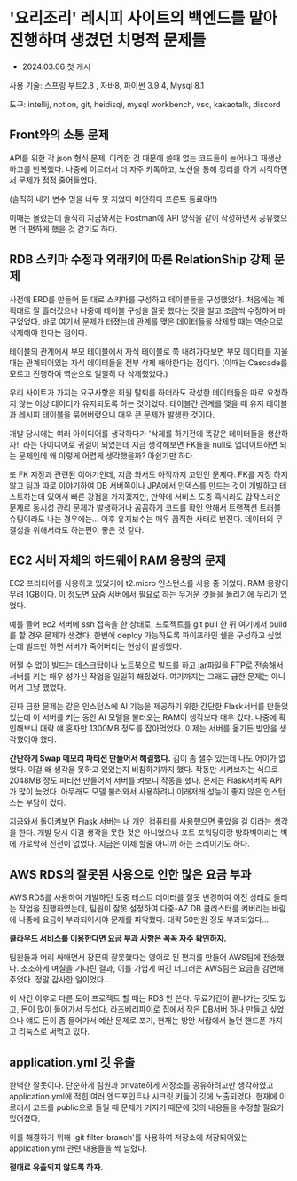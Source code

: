 # '요리조리' 레시피 사이트의 백엔드를 맡아 진행하며 생겼던 치명적 문제들

- 2024.03.06 첫 게시
  

사용 기술: 스프링 부트2.8 , 자바8, 파이썬 3.9.4, Mysql 8.1

도구: intellij, notion, git, heidisql, mysql workbench, vsc, kakaotalk, discord


## Front와의 소통 문제
API를 위한 각 json 형식 문제, 
이러한 것 때문에 쓸때 없는 코드들이 늘어나고 재생산하고를 반복했다. 
나중에 이르러서 더 자주 카톡하고, 노션을 통해 정리를 하기 시작하면서 문제가 점점 줄어들었다.

(솔직히 내가 변수 명을 너무 못 지었다 미안하다 프론트 동료야!!)

이때는 몰랐는데 솔직히 지금와서는 Postman에 API 양식을 같이 작성하면서 공유했으면 더 편하게 했을 것 같기도 하다.

## RDB 스키마 수정과 외래키에 따른 RelationShip 강제 문제
사전에 ERD를 만들어 둔 대로 스키마를 구성하고 테이블들을 구성했었다. 처음에는 계획대로 잘 흘러갔으나 나중에 테이블 구성을 잘못 했다는 것을 알고 조금씩 수정하며 바꾸었었다. 바로 여기서 문제가 터졌는데 관계를 맺은 데이터들을 삭제할 때는 역순으로 삭제해야 한다는 점이다.

테이블의 관계에서 부모 테이블에서 자식 테이블로 쭉 내려가다보면 부모 데이터를 지울 때는 관계되어있는 자식 데이터들을 전부 삭제 해야한다는 점이다. (이때는 Cascade를 모르고 진행하여 역순으로 일일히 다 삭제했었다.)

우리 사이트가 가지는 요구사항은 회원 탈퇴를 하더라도 작성한 데이터들은 따로 요청하지 않는 이상 데이터가 유지되도록 하는 것이었다. 테이블간 관계를 맺을 때 유저 테이블과 레시피 테이블을 묶어버렸으니 매우 큰 문제가 발생한 것이다.

개발 당시에는 여러 아이디어를 생각하다가 '삭제를 하기전에 똑같은 데이터들을 생산하자!' 라는 아이디어로 귀결이 되었는데 지금 생각해보면 FK들을 null로 업데이트하면 되는 문제인데 왜 이렇게 어렵게 생각했을까? 아쉽기만 하다.

또 FK 지정과 관련된 이야기인데, 지금 와서도 아직까지 고민인 문제다. FK를 지정 하지 않고 팀과 따로 이야기하여 DB 서버쪽이나 JPA에서 인덱스를 만드는 것이 개발하고 테스트하는데 있어서 빠른 강점을 가지겠지만, 만약에 서비스 도중 혹시라도 갑작스러운 문제로 동시성 관리 문제가 발생하거나 꼼꼼하게 코드를 확인 안해서 트랜잭션 트러블 슈팅이라도 나는 경우에는... 이후 유지보수는 매우 끔직한 사태로 번진다. 데이터의 무결성을 위해서라도 하는편이 좋은 것 같다.

## EC2 서버 자체의 하드웨어 RAM 용량의 문제
EC2 프리티어를 사용하고 있었기에 t2.micro 인스턴스를 사용 중 이었다. RAM 용량이 무려 1GB이다. 이 정도면 요즘 서버에서 필요로 하는 무거운 것들을 돌리기에 무리가 있었다. 

예를 들어 ec2 서버에 ssh 접속을 한 상태로, 프로젝트를 git pull 한 뒤 여기에서 build를 할 경우 문제가 생겼다. 한번에 deploy 가능하도록 파이프라인 쉘을 구성하고 싶었는데 빌드만 하면 서버가 죽어버리는 현상이 발생했다. 

어쩔 수 없이 빌드는 데스크탑이나 노트북으로 빌드를 하고 jar파일을 FTP로 전송해서 서버를 키는 매우 성가신 작업을 일일히 해줬었다. 여기까지는 그래도 급한 문제는 아니어서 그냥 했었다.

진짜 급한 문제는 같은 인스턴스에 AI 기능을 제공하기 위한 간단한 Flask서버를 만들었었는데 이 서버를 키는 동안 AI 모델을 불러오는 RAM이 생각보다 매우 컸다. 나중에 확인해보니 대략 얘 혼자만 1300MB 정도를 잡아먹었다. 이제는 서버를 옮기든 방안을 생각했어야 했다.

**간단하게 Swap 메모리 파티션 만들어서 해결했다.** 김이 좀 샐수 있는데 나도 어이가 없었다. 이걸 왜 생각을 못하고 있었는지 비참하기까지 했다. 작동만 시켜보자는 식으로 2048MB 정도 파티션 만들어서 서버를 켜보니 작동을 했다. 문제는 Flask서버쪽 API가 많이 늦었다. 아무래도 모델 불러와서 사용하려니 이래저래 성능이 좋지 않은 인스턴스는 부담이 컸다.

지금와서 돌이켜보면 Flask 서버는 내 개인 컴퓨터를 사용했으면 좋았을 걸 이라는 생각을 한다. 개발 당시 이걸 생각을 못한 것은 아니었으나 포트 포워딩이랑 방화벽이라는 벽에 가로막혀 진전이 없었다. 지금은 이제 할줄 아니까 하는 소리이기도 하다.

## AWS RDS의 잘못된 사용으로 인한 많은 요금 부과
AWS RDS를 사용하여 개발하던 도중 테스트 데이터를 잘못 변경하여 이전 상태로 돌리는 작업을 진행하였는데, 팀원이 잘못 설정하여 다중-AZ DB 클러스터를 켜버리는 바람에 나중에 요금이 부과되어서야 문제를 파악했다.
대략 50만원 정도 부과되었다...

**클라우드 서비스를 이용한다면 요금 부과 사항은 꼭꼭 자주 확인하자.**

팀원들과 머리 싸매면서 장문의 잘못했다는 영어로 된 편지를 만들어 AWS팀에 전송했다. 초조하게 며칠을 기다린 결과, 이를 가엽게 여긴 너그러운 AWS팀은 요금을 감면해주었다. 정말 감사한 일이었다...

이 사건 이후로 다른 토이 프로젝트 할 때는 RDS 안 쓴다. 무료기간이 끝나가는 것도 있고, 돈이 많이 들어가서 무섭다. 라즈베리파이로 집에서 작은 DB서버 하나 만들고 싶었으나 얘도 돈이 좀 들어가서 예산 문제로 포기, 현재는 방안 서랍에서 놀던 핸드폰 가지고 리눅스로 써먹고 있다.

## application.yml 깃 유출
완벽한 잘못이다. 단순하게 팀원과 private하게 저장소를 공유하려고만 생각하였고 application.yml에 적힌 여러 엔드포인트나 시크릿 키들이 깃에 노출되었다. 현재에 이르러서 코드를 public으로 돌릴 때 문제가 커지기 때문에 깃의 내용들을 수정할 필요가 있어졌다.

이를 해결하기 위해 'git filter-branch'를 사용하여 저장소에 저장되어있는 application.yml 관련 내용들을 싹 날렸다.

**절대로 유출되지 않도록 하자.**